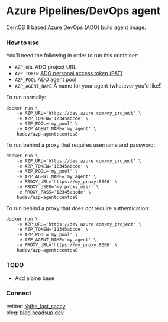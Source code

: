 # Azure Pipelines/DevOps agent
CentOS 8 based Azure DevOps (ADO) build agent image.

### How to use
You'll need the following in order to run this container:
- `AZP_URL` ADO project URL
- `AZP_TOKEN` <a href="https://docs.microsoft.com/en-us/azure/devops/organizations/accounts/use-personal-access-tokens-to-authenticate?view=azure-devops&tabs=preview-page" target="_blank">ADO personal access token (PAT)</a><br>
- `AZP_POOL` <a href="https://docs.microsoft.com/en-us/azure/devops/pipelines/agents/pools-queues?view=azure-devops&tabs=yaml%2Cbrowser" target="_blank">ADO agent pool</a><br>
- `AZP_AGENT_NAME` A name for your agent (whatever you'd like!)

To run normally:
```
docker run \
    -e AZP_URL='https://dev.azure.com/my_project' \
    -e AZP_TOKEN='12345abcde' \
    -e AZP_POOL='my_pool' \
    -e AZP_AGENT_NAME='my_agent' \
    hudev/azp-agent:centos8
```

To run behind a proxy that requires username and password:
```
docker run \
    -e AZP_URL='https://dev.azure.com/my_project' \
    -e AZP_TOKEN='12345abcde' \
    -e AZP_POOL='my_pool' \
    -e AZP_AGENT_NAME='my_agent' \
    -e PROXY_URL='https://my_proxy:8000' \
    -e PROXY_USER='my_proxy_user' \
    -e PROXY_PASS='12345abcde' \
    hudev/azp-agent:centos8
```

To run behind a proxy that does *not* require authentication:
```
docker run \
    -e AZP_URL='https://dev.azure.com/my_project' \
    -e AZP_TOKEN='12345abcde' \
    -e AZP_POOL='my_pool' \
    -e AZP_AGENT_NAME='my_agent' \
    -e PROXY_URL='https://my_proxy:8000' \
    hudev/azp-agent:centos8
```

### TODO
- Add alpine base

### Connect
twitter: <a href="https://twitter.com/the_last_saccy" target="_blank">@the_last_saccy</a><br>
blog: <a href="https://blog.headsup.dev" target="_blank">blog.headsup.dev</a><br>

